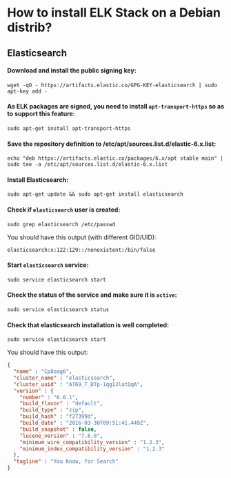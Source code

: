 # How to install ELK Stack on a Debian distrib?
## Elasticsearch

#### Download and install the public signing key:
```shell
wget -qO - https://artifacts.elastic.co/GPG-KEY-elasticsearch | sudo apt-key add -
```
#### As ELK packages are signed, you need to install `apt-transport-https` so as to support this feature:
```shell
sudo apt-get install apt-transport-https
```
#### Save the repository definition to /etc/apt/sources.list.d/elastic-6.x.list:
```shell
echo "deb https://artifacts.elastic.co/packages/6.x/apt stable main" | sudo tee -a /etc/apt/sources.list.d/elastic-6.x.list
```
#### Install Elasticsearch:
```shell
sudo apt-get update && sudo apt-get install elasticsearch
```

#### Check if `elasticsearch` user is created:
```shell
sudo grep elasticsearch /etc/passwd
```

You should have this output (with different GID/UID):
```shell
elasticsearch:x:122:129::/nonexistent:/bin/false
```

#### Start `elasticsearch` service: 
```shell
sudo service elasticsearch start
```

#### Check the status of the service and make sure it is `active`:
```shell
sudo service elasticsearch status
```
#### Check that elasticsearch installation is well completed:
```shell
sudo service elasticsearch start
``` 

You should have this output:
```JSON
{
  "name" : "Cp8oag6",
  "cluster_name" : "elasticsearch",
  "cluster_uuid" : "AT69_T_DTp-1qgIJlatQqA",
  "version" : {
    "number" : "6.6.1",
    "build_flavor" : "default",
    "build_type" : "zip",
    "build_hash" : "f27399d",
    "build_date" : "2016-03-30T09:51:41.449Z",
    "build_snapshot" : false,
    "lucene_version" : "7.6.0",
    "minimum_wire_compatibility_version" : "1.2.3",
    "minimum_index_compatibility_version" : "1.2.3"
  },
  "tagline" : "You Know, for Search"
}
```
